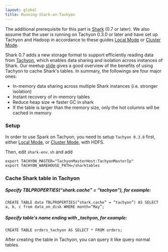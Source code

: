 ```yaml
---
layout: global
title: Running-Shark-on-Tachyon
---
```


The additional prerequisite for this part is
[Shark](https://github.com/amplab/shark/wiki) (0.7 or later). We also
assume that the user is running on Tachyon 0.3.0 or later and have set
up Tachyon and Hadoop in accordance to these guides [Local
Mode](Running-Tachyon-Locally.html) or [Cluster
Mode](Running-Tachyon-on-a-Cluster.html).

Shark 0.7 adds a new storage format to support efficiently reading data
from [Tachyon](http://tachyonproject.org), which enables data sharing
and isolation across instances of Shark. Our meetup
[slide](http://files.meetup.com/3138542/2013-05-09%20Shark%20%40%20Spark%20Meetup.pdf)
gives a good overview of the benefits of using Tachyon to cache Shark's
tables. In summary, the followings are four major ones:

-   In-memory data sharing across multiple Shark instances (i.e.
    stronger isolation)
-   Instant recovery of in-memory tables
-   Reduce heap size =\> faster GC in shark
-   If the table is larger than the memory size, only the hot columns
    will be cached in memory

### [](#wiki-setup)Setup

In order to use Spark on Tachyon, you need to setup `Tachyon 0.3.0`
first, either [Local
Mode](https://github.com/amplab/tachyon/wiki/Running-Tachyon-Locally),
or [Cluster
Mode](https://github.com/amplab/tachyon/wiki/Running-Tachyon-on-a-Cluster),
with HDFS.

Then, edit `shark-env.sh` and add

    export TACHYON_MASTER="TachyonMasterHost:TachyonMasterIp"
    export TACHYON_WAREHOUSE_PATH=/sharktables

### [](#wiki-cache-shark-table-in-tachyon)Cache Shark table in Tachyon

##### [](#wiki-specify-tblpropertiessharkcache--tachyon-for-example)Specify TBLPROPERTIES(“shark.cache” = “tachyon”), for example:

    CREATE TABLE data TBLPROPERTIES(“shark.cache” = “tachyon”) AS SELECT a, b, c from data_on_disk WHERE month=“May”;

##### [](#wiki-specify-tables-name-ending-with-_tachyon-for-example)Specify table's name ending with \_tachyon, for example:

    CREATE TABLE orders_tachyon AS SELECT * FROM orders;

After creating the table in Tachyon, you can query it like query normal
tables.

